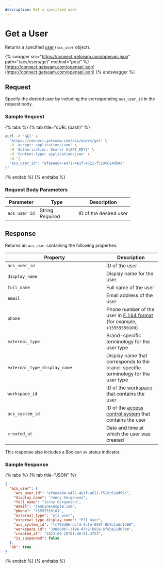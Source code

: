 ```yaml
---
description: Get a specified user
---
```


# Get a User

Returns a specified [user](../../../products/access-systems/#what-is-a-user) (`acs_user` object).

{% swagger src="https://connect.getseam.com/openapi.json" path="/acs/users/get" method="post" %}
[https://connect.getseam.com/openapi.json](https://connect.getseam.com/openapi.json)
{% endswagger %}

## Request

Specify the desired user by including the corresponding `acs_user_id` in the request body.

### Sample Request

{% tabs %}
{% tab title="cURL (bash)" %}
```bash
curl -X 'GET' \
  'https://connect.getseam.com/acs/users/get' \
  -H 'accept: application/json' \
  -H 'Authorization: Bearer ${API_KEY}' \
  -H 'Content-Type: application/json' \
  -d '{
  "acs_user_id": "efaeae64-e471-4e1f-a621-f518c624d99c"
}'
```
{% endtab %}
{% endtabs %}

### Request Body Parameters

<table><thead><tr><th>Parameter</th><th width="112.33333333333331">Type</th><th>Description</th></tr></thead><tbody><tr><td><code>acs_user_id</code></td><td>String<br><em>Required</em></td><td>ID of the desired user</td></tr></tbody></table>

## Response

Returns an `acs_user` containing the following properties:

<table><thead><tr><th width="310">Property</th><th>Description</th></tr></thead><tbody><tr><td><code>acs_user_id</code></td><td>ID of the user</td></tr><tr><td><code>display_name</code></td><td>Display name for the user</td></tr><tr><td><code>full_name</code></td><td>Full name of the user</td></tr><tr><td><code>email</code></td><td>Email address of the user</td></tr><tr><td><code>phone</code></td><td>Phone number of the user in <a href="https://www.itu.int/rec/T-REC-E.164/en">E.164 format</a> (for example, <code>+15555550100</code>)</td></tr><tr><td><code>external_type</code></td><td>Brand-specific terminology for the user type</td></tr><tr><td><code>external_type_display_name</code></td><td>Display name that corresponds to the brand-specific terminology for the user type</td></tr><tr><td><code>workspace_id</code></td><td>ID of the <a href="../../../core-concepts/workspaces.md">workspace</a> that contains the user</td></tr><tr><td><code>acs_system_id</code></td><td>ID of the <a href="../../../products/access-systems/">access control system</a> that contains the user</td></tr><tr><td><code>created_at</code></td><td>Date and time at which the user was created</td></tr></tbody></table>

This response also includes a Boolean `ok` status indicator.

### Sample Response

{% tabs %}
{% tab title="JSON" %}
```json
{
  "acs_user": {
    "acs_user_id": "efaeae64-e471-4e1f-a621-f518c624d99c",
    "display_name": "Jenny Gergenson",
    "full_name": "Jenny Gergenson",
    "email": "jenny@example.com",
    "phone": "+5555550101",
    "external_type": "pti_user",
    "external_type_display_name": "PTI user",
    "acs_system_id": "fc793d86-dcfd-4cfe-859f-0b9c1a5c1360",
    "workspace_id": "398d80b7-3f96-47c2-b85a-6f8ba21d07be",
    "created_at": "2023-09-28T01:40:51.475Z",
    "is_suspended": false
  },
  "ok": true
}
```
{% endtab %}
{% endtabs %}
